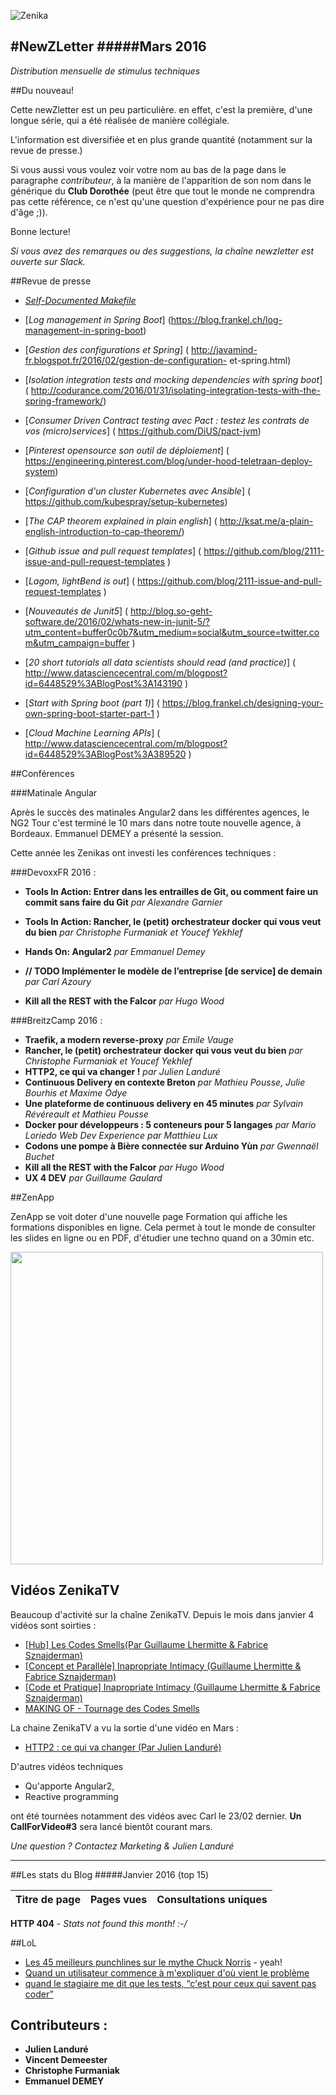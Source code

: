 
![Zenika](http://www.zenika.com/images/signature/simple.png)


#NewZLetter 
#####Mars 2016
---

*Distribution mensuelle de stimulus techniques* 


##Du nouveau!

Cette newZletter est un peu particulière. en effet, c'est la première, d'une longue série, qui a été réalisée de manière collégiale. 

L'information est diversifiée et en plus grande quantité (notamment sur la revue de presse.)

Si vous aussi vous voulez voir votre nom au bas de la page dans le paragraphe *contributeur*, à la manière de l'apparition de son nom dans le générique du **Club Dorothée** (peut être que tout le monde ne comprendra pas cette référence, ce n'est qu'une question d'expérience pour ne pas dire d'âge ;)).

Bonne lecture!

*Si vous avez des remarques ou des suggestions, la chaîne newzletter est ouverte sur Slack.*



##Revue de presse

 
 * [*Self-Documented Makefile*](http://marmelab.com/blog/2016/02/29/auto-documented-makefile.html) 
 * [*Log management in Spring Boot*] (https://blog.frankel.ch/log-management-in-spring-boot)
 * [*Gestion des configurations et Spring*] ( http://javamind-fr.blogspot.fr/2016/02/gestion-de-configuration- et-spring.html) 
 * [*Isolation integration tests and mocking dependencies with spring boot*] ( http://codurance.com/2016/01/31/isolating-integration-tests-with-the-spring-framework/) 
 
 * [*Consumer Driven Contract testing avec Pact : testez les contrats de vos (micro)services*] ( https://github.com/DiUS/pact-jvm)
 * [*Pinterest opensource son outil de déploiement*] ( https://engineering.pinterest.com/blog/under-hood-teletraan-deploy-system)
 * [*Configuration d'un cluster Kubernetes avec Ansible*] ( https://github.com/kubespray/setup-kubernetes)
 * [*The CAP theorem explained in plain english*] ( http://ksat.me/a-plain-english-introduction-to-cap-theorem/)
 * [*Github issue and pull request templates*] ( https://github.com/blog/2111-issue-and-pull-request-templates )
 * [*Lagom, lightBend is out*]  ( https://github.com/blog/2111-issue-and-pull-request-templates )
 * [*Nouveautés de Junit5*]  ( http://blog.so-geht-software.de/2016/02/whats-new-in-junit-5/?utm_content=buffer0c0b7&utm_medium=social&utm_source=twitter.com&utm_campaign=buffer )
 * [*20 short tutorials all data scientists should read (and practice)*]  ( http://www.datasciencecentral.com/m/blogpost?id=6448529%3ABlogPost%3A143190 )
 * [*Start with Spring boot (part 1)*]  ( https://blog.frankel.ch/designing-your-own-spring-boot-starter-part-1 )
 * [*Cloud Machine Learning APIs*]  ( http://www.datasciencecentral.com/m/blogpost?id=6448529%3ABlogPost%3A389520 )

##Conférences

###Matinale Angular

Après le succès des matinales Angular2 dans les différentes agences, le NG2 Tour c'est terminé le 10 mars dans notre toute nouvelle agence, à Bordeaux. Emmanuel DEMEY a présenté la session.

 Cette année les Zenikas ont investi les conférences techniques : 
 
###DevoxxFR 2016 : 
  
 - **Tools In Action: Entrer dans les entrailles de Git, ou comment faire un commit sans faire du Git**  *par Alexandre Garnier*
  
 - **Tools In Action: Rancher, le (petit) orchestrateur docker qui vous veut du bien** *par Christophe Furmaniak et Youcef Yekhlef*

 - **Hands On: Angular2** *par Emmanuel Demey*
 - **// TODO Implémenter le modèle de l’entreprise [de service] de demain** *par Carl Azoury*
 - **Kill all the REST with the Falcor** *par Hugo Wood*

###BreitzCamp 2016 :  

 - **Traefik, a modern reverse-proxy** *par Emile Vauge*
 - **Rancher, le (petit) orchestrateur docker qui vous veut du bien** *par Christophe Furmaniak et Youcef Yekhlef*
 - **HTTP2, ce qui va changer !** *par Julien Landuré*
 - **Continuous Delivery en contexte Breton** *par Mathieu Pousse, Julie Bourhis et Maxime Odye*
 - **Une plateforme de continuous delivery en 45 minutes** *par Sylvain Révéreault et Mathieu Pousse*
 - **Docker pour développeurs : 5 conteneurs pour 5 langages** *par Mario Loriedo
Web Dev Experience par Matthieu Lux*
 - **Codons une pompe à Bière connectée sur Arduino Yùn** *par Gwennaël Buchet*
 - **Kill all the REST with the Falcor** *par Hugo Wood*
 - **UX 4 DEV** *par Guillaume Gaulard*
 

##ZenApp

ZenApp se voit doter d'une nouvelle page Formation qui affiche les formations disponibles en ligne.
Cela permet à tout le monde de consulter les slides en ligne ou en PDF, d'étudier une techno quand on a 30min etc.

<img src="https://cloud.githubusercontent.com/assets/525974/13523592/ae2270b8-e1f6-11e5-9db6-8719639174a1.png" width="500">



## Vidéos ZenikaTV 

Beaucoup d'activité sur la chaîne ZenikaTV. Depuis le mois dans janvier 4 vidéos sont soirties : 

 * [[Hub] Les Codes Smells(Par Guillaume Lhermitte & Fabrice Sznajderman)](https://www.youtube.com/watch?v=EmrCI3MZLs4)
 * [[Concept et Parallèle] Inapropriate Intimacy (Guillaume Lhermitte & Fabrice Sznajderman)](https://www.youtube.com/watch?v=zwPlScTTL7M)
 * [[Code et Pratique] Inapropriate Intimacy (Guillaume Lhermitte & Fabrice Sznajderman)](https://www.youtube.com/watch?v=iEhbVVDjyYs)
 * [MAKING OF - Tournage des Codes Smells](https://www.youtube.com/watch?v=OdfpjTfrYEs)

La chaine ZenikaTV a vu la sortie d'une vidéo en Mars :

 * [HTTP2 : ce qui va changer (Par Julien Landuré)](https://www.youtube.com/watch?v=v8R4TpD6u3Y)
 
D'autres vidéos techniques 


 * Qu'apporte Angular2, 
 * Reactive programming
	
	
ont été tournées notamment des vidéos avec Carl le 23/02 dernier. **Un CallForVideo#3** sera lancé bientôt courant mars.

*Une question ? Contactez Marketing & Julien Landuré*



---

##Les stats du Blog
#####Janvier 2016 (top 15)

Titre de page |	Pages vues	| Consultations uniques
--------------|-------------|--------------------

**HTTP 404** - *Stats not found this month! :-/*


##LoL

 * [Les 45 meilleurs punchlines sur le mythe Chuck Norris](http://www.demotivateur.fr/article/45-chuck-norris-facts-pour-souhaiter-un-bon-anniversaire-l-etre-le-plus-puissant-de-l-univers--5026) - yeah!
 * [Quand un utilisateur commence à m'expliquer d'où vient le problème ](http://lesjoiesducode.fr/post/140851355443/quand-un-utilisateur-commence-%C3%A0-mexpliquer-do%C3%B9)
 * [quand le stagiaire me dit que les tests, “c'est pour ceux qui savent pas coder” ](http://lesjoiesducode.fr/post/31452862688/quand-le-stagiaire-me-dit-que-les-tests-cest)


 
## Contributeurs : 

 * **Julien Landuré**
 * **Vincent Demeester**
 * **Christophe Furmaniak** 
 * **Emmanuel DEMEY**
 

 
